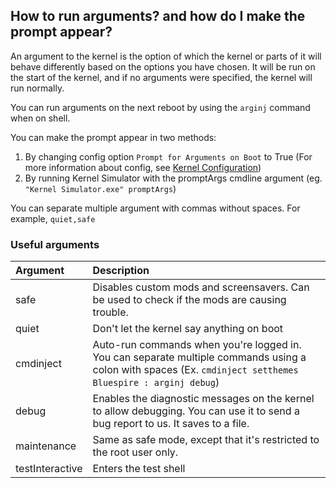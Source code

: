 ## How to run arguments? and how do I make the prompt appear?

An argument to the kernel is the option of which the kernel or parts of it will behave differently based on the options you have chosen. It will be run on the start of the kernel, and if no arguments were specified, the kernel will run normally.

You can run arguments on the next reboot by using the `arginj` command when on shell.

You can make the prompt appear in two methods:

1. By changing config option `Prompt for Arguments on Boot` to True (For more information about config, see [Kernel Configuration](../config/Configuration-for-KS.md))
2. By running Kernel Simulator with the promptArgs cmdline argument (eg. `"Kernel Simulator.exe" promptArgs`)

You can separate multiple argument with commas without spaces. For example, `quiet,safe`

### Useful arguments

| Argument        | Description
|:----------------|:------------
| safe            | Disables custom mods and screensavers. Can be used to check if the mods are causing trouble.
| quiet           | Don't let the kernel say anything on boot
| cmdinject       | Auto-run commands when you're logged in. You can separate multiple commands using a colon with spaces (Ex. `cmdinject setthemes Bluespire : arginj debug`)
| debug           | Enables the diagnostic messages on the kernel to allow debugging. You can use it to send a bug report to us. It saves to a file.
| maintenance     | Same as safe mode, except that it's restricted to the root user only.
| testInteractive | Enters the test shell
